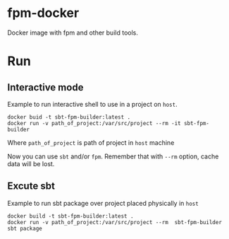 # fpm-docker
Docker image with fpm and other build tools.

# Run #

## Interactive mode ##

Example to run interactive shell to use in a project on `host`.

```
docker buid -t sbt-fpm-builder:latest .
docker run -v path_of_project:/var/src/project --rm -it sbt-fpm-builder
```

Where `path_of_project` is path of project in `host` machine

Now you can use `sbt` and/or `fpm`. Remember that with `--rm` option, cache data will be lost.


## Excute sbt ##

Example to run sbt package over project placed physically in  `host`

```
docker build -t sbt-fpm-builder:latest .
docker run -v path_of_project:/var/src/project --rm  sbt-fpm-builder sbt package
```
